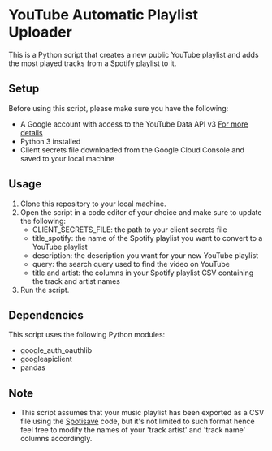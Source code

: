 # YouTube Automatic Playlist Uploader
This is a Python script that creates a new public YouTube playlist and adds the most played tracks from a Spotify playlist to it.

## Setup
Before using this script, please make sure you have the following:
- A Google account with access to the YouTube Data API v3 [For more details](https://developers.google.com/youtube/v3/getting-started)
- Python 3 installed
- Client secrets file downloaded from the Google Cloud Console and saved to your local machine

## Usage
1. Clone this repository to your local machine.
2. Open the script in a code editor of your choice and make sure to update the following:
   - CLIENT_SECRETS_FILE: the path to your client secrets file
   - title_spotify: the name of the Spotify playlist you want to convert to a YouTube playlist
   - description: the description you want for your new YouTube playlist
   - query: the search query used to find the video on YouTube
   - title and artist: the columns in your Spotify playlist CSV containing the track and artist names
3. Run the script.

## Dependencies
This script uses the following Python modules:
- google_auth_oauthlib
- googleapiclient
- pandas

## Note
- This script assumes that your music playlist has been exported as a CSV file using the [Spotisave](https://github.com/joosefupas/spotisave) code, but it's not limited to such format hence feel free to modify the names of your 'track artist' and 'track name' columns accordingly.
